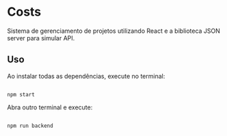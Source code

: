 # Costs

Sistema de gerenciamento de projetos utilizando React e a biblioteca JSON server para simular API.

## Uso

Ao instalar todas as dependências, execute no terminal:

<pre><code>
npm start
</code></pre>

Abra outro terminal e execute:

<pre><code>
npm run backend
</code></pre>

